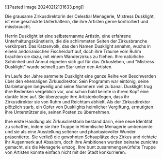 

![[Pasted image 20240212131633.png]]


Die grausame Zirkusdirektorin der Celestial Menagerie, Mistress Dusklight, ist eine geschickte Unterhalterin, die ihre Artisten gerne kontrolliert und missbraucht.

Herrin Dusklight ist eine selbsternannte Artistin, eine erfahrene Unterhaltungskünstlerin, die die schlimmsten Seiten der Zirkusbranche verkörpert. Das Katzenvolk, das den Namen Dusklight annahm, wuchs in einem andorianischen Fischerdorf auf, doch ihre Träume vom Ruhm brachten sie dazu, mit einem Wanderzirkus zu fliehen. Ihre natürliche Schönheit und Anmut eigneten sich gut für das Zirkusleben, und "Mistress Dusklight" wurde schnell zum Star unter den Artisten.

Im Laufe der Jahre sammelte Dusklight eine ganze Reihe von Beschwerden über den ehemaligen Zirkusdirektor: Sein Programm war eintönig, seine Darbietungen langweilig und seine Nummern viel zu banal. Dusklight trug ihre Bedenken vergeblich vor, und schon bald keimte in ihrem Kopf eine dunkle Idee auf. Sie überzeugte ihre Artistenkollegen, dass ihr Zirkusdirektor sie von Ruhm und Reichtum abhielt. Als der Zirkusdirektor plötzlich starb, ein Opfer von Dusklights heimlicher Vergiftung, ermutigten ihre Unterstützer sie, seinen Posten zu übernehmen.

Ihre erste Handlung als Zirkusdirektorin bestand darin, eine neue Identität zu schaffen, indem sie ihre Truppe in Himmlische Menagerie umbenannte und sie als eine Ausstellung seltener und phantasievoller Wunder präsentierte. Sie verließ die gewohnten Schauplätze des Zirkus und richtete ihr Augenmerk auf Absalom, doch ihre Ambitionen wurden beinahe zunichte gemacht, als die Menagerie umzog. Ihre bunt zusammengewürfelte Truppe von Artisten konnte einfach nicht mit der Stadt konkurrieren.